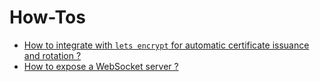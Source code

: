 # How-Tos

* [How to integrate with `lets encrypt` for automatic certificate issuance and rotation ?](how-tos/lets-encrypt.md)
* [How to expose a WebSocket server ?](how-tos/websockets.md)